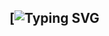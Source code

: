 ## [![Typing SVG](https://capsule-render.vercel.app/api?type=Venom&color=gradient&height=300&section=header&text=Good%20to%20see%20you%20%F0%9F%A4%97)
<!--
**cone-001/cone-001** is a ✨ _special_ ✨ repository because its `README.md` (this file) appears on your GitHub profile.

Here are some ideas to get you started:

- 🔭 I’m currently working on ...
- 🌱 I’m currently learning ...
- 👯 I’m looking to collaborate on ...
- 🤔 I’m looking for help with ...
- 💬 Ask me about ...
- 📫 How to reach me: ...
- 😄 Pronouns: ...
- ⚡ Fun fact: ...
-->
